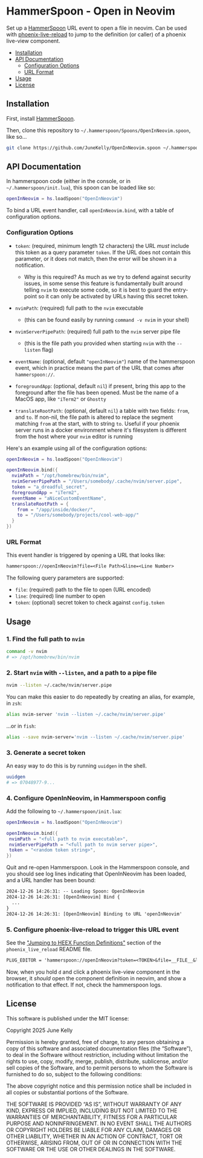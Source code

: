 # HammerSpoon - Open in Neovim

Set up a [HammerSpoon](https://www.hammerspoon.org/) URL event to open a file
in neovim. Can be used with
[phoenix-live-reload](https://github.com/phoenixframework/phoenix_live_reload)
to jump to the definition (or caller) of a phoenix live-view component.

- [Installation](#installation)
- [API Documentation](#api-documentation)
  - [Configuration Options](#configuration-options)
  - [URL Format](#url-format)
- [Usage](#usage)
- [License](#license)

## Installation

First, install [HammerSpoon](https://www.hammerspoon.org/).

Then, clone this repository to `~/.hammerspoon/Spoons/OpenInNeovim.spoon`, like
so...

```sh
git clone https://github.com/JuneKelly/OpenInNeovim.spoon ~/.hammerspoon/Spoons/OpenInNeovim.spoon
```

## API Documentation

In hammerspoon code (either in the console, or in `~/.hammerspoon/init.lua`),
this spoon can be loaded like so:

```lua
openInNeovim = hs.loadSpoon("OpenInNeovim")
```

To bind a URL event handler, call `openInNeovim.bind`, with a table of
configuration options.

### Configuration Options

- `token`: (required, minimum length 12 characters) the URL _must_ include this
token as a query parameter `token`. If the URL does not contain this parameter,
or it does not match, then the error will be shown in a notification.
  - Why is this required? As much as we try to defend against security issues,
  in some sense this feature is fundamentally built around telling `nvim` to
  execute some code, so it is best to guard the entry-point so it can only be
  activated by URLs having this secret token.

- `nvimPath`: (required) full path to the `nvim` executable
  - (this can be found easily by running `command -v nvim` in your shell)

- `nvimServerPipePath`: (required) full path to the `nvim` server pipe file
  - (this is the file path you provided when starting `nvim` with the
  `--listen` flag)

- `eventName`: (optional, default `"openInNeovim"`) name of the hammerspoon
event, which in practice means the part of the URL that comes after
`hammerspoon://`.

- `foregroundApp`: (optional, default `nil`) if present, bring this app to the
foreground after the file has been opened. Must be the name of a MacOS app,
like `"iTerm2"` or `Ghostty`

- `translateRootPath`: (optional, default `nil`) a table with two fields:
`from`, and `to`. If non-nil, the file path is altered to replace the segment
matching `from` at the start, with to string `to`. Useful if your phoenix
server runs in a docker environment where it's filesystem is different from the
host where your `nvim` editor is running

Here's an example using all of the configuration options:

```lua
openInNeovim = hs.loadSpoon("OpenInNeovim")

openInNeovim.bind({
  nvimPath = "/opt/homebrew/bin/nvim",
  nvimServerPipePath = "/Users/somebody/.cache/nvim/server.pipe",
  token = "a_dreadful_secret",
  foregroundApp = "iTerm2",
  eventName = "aNiceCustomEventName",
  translateRootPath = {
    from = "/app/inside/docker/",
    to = "/Users/somebody/projects/cool-web-app/"
  }
})
```

### URL Format

This event handler is triggered by opening a URL that looks like:

```txt
hammerspoon://openInNeovim?file=<File Path>&line=<Line Number>
```

The following query parameters are supported:

- `file`: (required) path to the file to open (URL encoded)
- `line`: (required) line number to open
- `token`: (optional) secret token to check against `config.token`

## Usage

### 1. Find the full path to `nvim`

```sh
command -v nvim
# => /opt/homebrew/bin/nvim
```

### 2. Start `nvim` with `--listen`, and a path to a pipe file

```sh
nvim --listen ~/.cache/nvim/server.pipe
```

You can make this easier to do repeatedly by creating an alias, for example, in
`zsh`:

```sh
alias nvim-server 'nvim --listen ~/.cache/nvim/server.pipe'
```

...or in `fish`:

```sh
alias --save nvim-server='nvim --listen ~/.cache/nvim/server.pipe'
```

### 3. Generate a secret token

An easy way to do this is by running `uuidgen` in the shell.

```sh
uuidgen
# => 07048977-9...
```

### 4. Configure OpenInNeovim, in Hammerspoon config

Add the following to `~/.hammerspoon/init.lua`:

```lua
openInNeovim = hs.loadSpoon("OpenInNeovim")

openInNeovim.bind({
 nvimPath = "<full path to nvim executable>",
 nvimServerPipePath = "<full path to nvim server pipe>",
 token = "<random token string>",
})
```

Quit and re-open Hammerspoon. Look in the Hammerspoon console, and you should
see log lines indicating that OpenInNeovim has been loaded, and a URL handler
has been bound:

```txt
2024-12-26 14:26:31: -- Loading Spoon: OpenInNeovim
2024-12-26 14:26:31: [OpenInNeovim] Bind {
  ...
}
2024-12-26 14:26:31: [OpenInNeovim] Binding to URL 'openInNeovim'
```

### 5. Configure phoenix-live-reload to trigger this URL event

See the ["Jumping to HEEX Function
Definitions"](https://github.com/phoenixframework/phoenix_live_reload?tab=readme-ov-file#jumping-to-heex-function-definitions)
section of the `phoenix_live_reload` README file.

```txt
PLUG_EDITOR = 'hammerspoon://openInNeovim?token=<TOKEN>&file=__FILE__&line=__LINE__'
```

Now, when you hold `d` and click a phoenix live-view component in the browser,
it _should_ open the component definition in neovim, and show a notification to
that effect. If not, check the hammerspoon logs.

## License

This software is published under the MIT license:

Copyright 2025 June Kelly

Permission is hereby granted, free of charge, to any person obtaining a copy of
this software and associated documentation files (the “Software”), to deal in
the Software without restriction, including without limitation the rights to
use, copy, modify, merge, publish, distribute, sublicense, and/or sell copies
of the Software, and to permit persons to whom the Software is furnished to do
so, subject to the following conditions:

The above copyright notice and this permission notice shall be included in all
copies or substantial portions of the Software.

THE SOFTWARE IS PROVIDED “AS IS”, WITHOUT WARRANTY OF ANY KIND, EXPRESS OR
IMPLIED, INCLUDING BUT NOT LIMITED TO THE WARRANTIES OF MERCHANTABILITY,
FITNESS FOR A PARTICULAR PURPOSE AND NONINFRINGEMENT. IN NO EVENT SHALL THE
AUTHORS OR COPYRIGHT HOLDERS BE LIABLE FOR ANY CLAIM, DAMAGES OR OTHER
LIABILITY, WHETHER IN AN ACTION OF CONTRACT, TORT OR OTHERWISE, ARISING FROM,
OUT OF OR IN CONNECTION WITH THE SOFTWARE OR THE USE OR OTHER DEALINGS IN THE
SOFTWARE.
